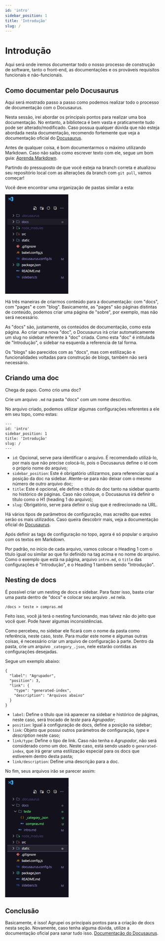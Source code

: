 ```yaml
---
id: 'intro'
sidebar_position: 1
title: 'Introdução'
slug: /
---
```


# Introdução

Aqui será onde iremos documentar todo o nosso processo de construção de software, tanto o front-end, as documentações e
os prováveis requisitos funcionais e não-funcionais.

## Como documentar pelo Docusaurus

Aqui será mostrado passo a passo como podemos realizar todo o processo de documentação com o Docusaurus.

Nesta sessão, irei abordar os principais pontos para realizar uma boa documentação. No entanto, a biblioteca é bem vasta e praticamente tudo pode ser alterado/modificado. Caso possua qualquer dúvida que não esteja abordada nesta documentação, recomendo fortemente que veja a documentação oficial do [Docusaurus](https://docusaurus.io/docs).

Antes de qualquer coisa, é bom documentarmos o máximo utilizando Markdown. Caso não saiba como escrever texto com ele, segue um bom guia: [Aprenda Markdown](https://blog.da2k.com.br/2015/02/08/aprenda-markdown/).

Partindo do pressuposto de que você esteja na branch correta e atualizou seu repositório local com as alterações da branch com `git pull`, vamos começar!

Você deve encontrar uma organização de pastas similar a esta:

![exemplo1-print](../static/img/content/docusaurus-file-print.png)

Há três maneiras de criarmos conteúdo para a documentação: com "docs", com "pages" e com "blog". Basicamente, as "pages" são páginas distintas de conteúdo, podemos criar uma página de "sobre", por exemplo, mas não será necessário.

As "docs" são, justamente, os conteúdos de documentação, como esta página. Ao criar uma nova "doc", o Docusaurus irá criar automaticamente um slug no sidebar referente à "doc" criada. Como esta "doc" é intitulada de "Introdução", o sidebar na esquerda a referencia de tal forma.

Os "blogs" são parecidos com as "docs", mas com estilização e funcionalidades voltadas para construção de blogs, também não será necessário.

## Criando uma doc

Chega de papo. Como crio uma doc?

Crie um arquivo `.md` na pasta "docs" com um nome descritivo.

No arquivo criado, podemos utilizar algumas configurações referentes a ele em seu topo, como estas:

```
---
id: 'intro'
sidebar_position: 1
title: 'Introdução'
slug: /
---
```
- `id`: Opcional, serve para identificar o arquivo. É recomendado utilizá-lo, por mais que não precise colocá-lo,
  pois o Docusaurus define o id com o próprio nome do arquivo;
- `sidebar_position`: Este é obrigatório utilizarmos, para referenciar qual a posição da doc na sidebar. Atente-se para
  não deixar com o mesmo número de outro arquivo doc;
- `title`: Este é opcional, ele define o título do doc tanto na sidebar quanto no histórico de páginas. Caso não coloque,
  o Docusaurus irá definir o título como o H1 (heading 1 do arquivo);
- `slug`: Obrigatório, serve para definir o slug que é redirecionado na URL. 

Há vários tipos de parâmetros de configuração, mas acredito que estes serão os mais utilizados. Caso queira descobrir mais, veja
a documentação oficial do [Docusaurus](https://docusaurus.io/docs).

Após definir as tags de configuração no topo, agora é só popular o arquivo com os textos em Markdown.

Por padrão, no início de cada arquivo, vamos colocar o Heading 1 com o título igual ou similar ao que foi definido na
tag acima e no nome do arquivo. Como o exemplo que está na página, arquivo `intro.md`, o `title` das configurações é "Introdução",
e o Heading 1 também sendo "Introdução".

## Nesting de docs

É possível criar um nesting de docs e sidebar. Para fazer isso, basta criar uma pasta dentro de "docs" e colocar seu arquivo `.md` nela.

```
/docs > teste > compras.md
```

Feito isso, você já terá o nesting funcionando, mas talvez não do jeito que você quer. Pode haver algumas inconsistências.

Como percebeu, no sidebar ele ficará com o nome da pasta como referência, neste caso, _teste_. Para mudar este nome e algumas
outras coisas, é necessário criar um arquivo de configuração à parte. Dentro da pasta, crie um arquivo `_category_.json`, nele
estarão contidas as configurações desejadas.

Segue um exemplo abaixo:

```
{
  "label": "Agrupador",
  "position": 3,
  "link": {
    "type": "generated-index",
    "description": "Arquivos abaixo"
  }
}
```
- `label`: Define o título que irá aparecer na sidebar e histórico de páginas, neste caso, será trocado de _teste_ para _Agrupador_;
- `position`: Igual à configuração de docs, define a posição na sidebar;
- `link`: Objeto que possui outros parâmetros de configuração, _type_ e _description_ neste caso;
- `link/type`: Define o tipo de link. Caso não tenha o _Agrupador_, não será considerado como um doc. Neste caso, está sendo usado
  o `generated-index`, que irá gerar uma estilização especial para os docs que estiverem dentro desta pasta;
- `link/description`: Define uma descrição para a doc.

No fim, seus arquivos irão se parecer assim:

![exemplo2-print](../static/img/content/docusauros-newFile-print.png)

## Conclusão

Basicamente, é isso! Agrupei os principais pontos para a criação de docs nesta seção. Novamente, caso tenha alguma dúvida, utilize a documentação oficial para sanar tudo isso. [Documentação do Docusaurus](https://docusaurus.io/docs).
